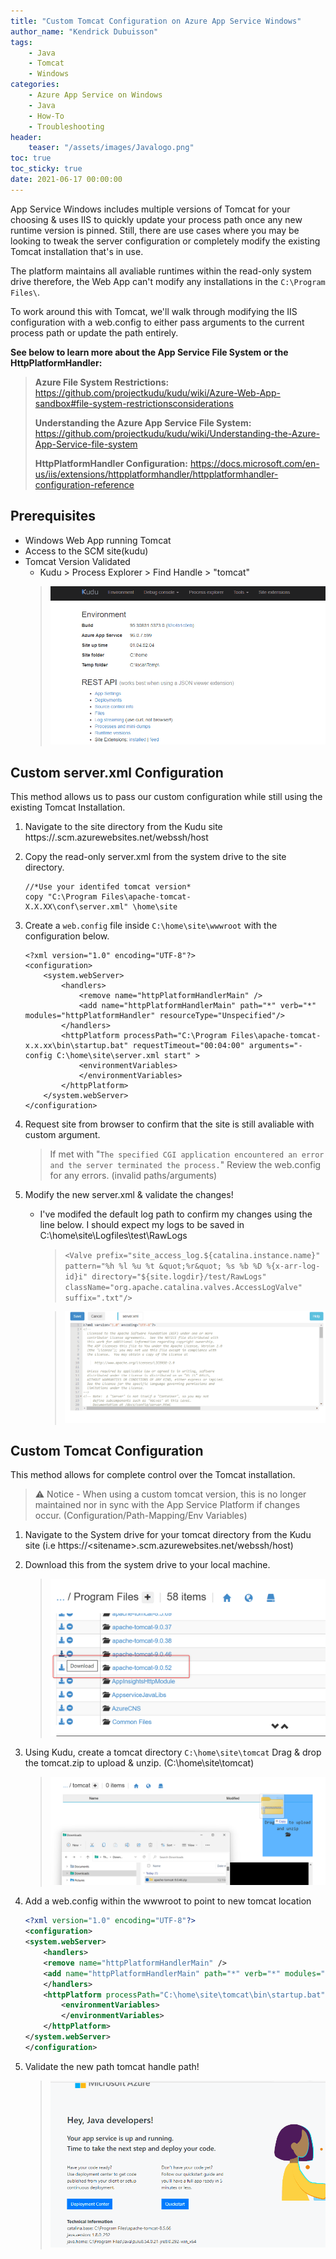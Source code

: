 ```yaml
---
title: "Custom Tomcat Configuration on Azure App Service Windows"
author_name: "Kendrick Dubuisson"
tags:
    - Java
    - Tomcat
    - Windows
categories:
    - Azure App Service on Windows
    - Java
    - How-To
    - Troubleshooting
header:
    teaser: "/assets/images/Javalogo.png" 
toc: true
toc_sticky: true
date: 2021-06-17 00:00:00
---
```


App Service Windows includes multiple versions of Tomcat for your choosing & uses IIS to quickly update your process path once any new runtime version is pinned. Still, there are use cases where you may be looking to tweak the server configuration or completely modify the existing Tomcat installation that's in use. 

The platform maintains all avaliable runtimes within the read-only system drive therefore, the Web App can't modify any installations in the `C:\Program Files\`.

To work around this with Tomcat, we'll walk through modifying the IIS configuration with a web.config to either pass arguments to the current process path or update the path entirely.

**See below to learn more about the App Service File System or the HttpPlatformHandler:**
>
> **Azure File System Restrictions:** https://github.com/projectkudu/kudu/wiki/Azure-Web-App-sandbox#file-system-restrictionsconsiderations
>
> **Understanding the Azure App Service File System:** https://github.com/projectkudu/kudu/wiki/Understanding-the-Azure-App-Service-file-system
>
> **HttpPlatformHandler Configuration:** https://docs.microsoft.com/en-us/iis/extensions/httpplatformhandler/httpplatformhandler-configuration-reference



## Prerequisites

- Windows Web App running Tomcat
- Access to the SCM site(kudu)
- Tomcat Version Validated
	- Kudu > Process Explorer > Find Handle > "tomcat"
    >  ![Startup Command on AppService Linux](/media/2021/12/tomcathandle.gif )


## Custom server.xml Configuration
This method allows us to pass our custom configuration while still using the existing Tomcat Installation. 

1. Navigate to the site directory from the Kudu site 
       https://<sitename>.scm.azurewebsites.net/webssh/host
2. Copy the read-only server.xml from the system drive to the site directory.
   
    ```	
    //*Use your identifed tomcat version*
    copy "C:\Program Files\apache-tomcat-X.X.XX\conf\server.xml" \home\site
    ```
3. Create a `web.config` file inside `C:\home\site\wwwroot` with the configuration below.
	```
	<?xml version="1.0" encoding="UTF-8"?>
	<configuration>
		<system.webServer>
			<handlers> 
				<remove name="httpPlatformHandlerMain" /> 
				<add name="httpPlatformHandlerMain" path="*" verb="*" modules="httpPlatformHandler" resourceType="Unspecified"/>
			</handlers> 
			<httpPlatform processPath="C:\Program Files\apache-tomcat-x.x.xx\bin\startup.bat" requestTimeout="00:04:00" arguments="-config C:\home\site\server.xml start" > 
				<environmentVariables> 
				</environmentVariables> 
			</httpPlatform>
		</system.webServer> 
	</configuration>
	```
4. Request site from browser to confirm that the site is still avaliable with custom argument.
	> If met with "`The specified CGI application encountered an error and the server terminated the process.`" Review the web.config for any errors. (invalid paths/arguments)  
5. Modify the new server.xml & validate the changes! 
    - I've modifed the default log path to confirm my changes using the line below. I should expect my logs to be saved in C:\home\site\Logfiles\test\RawLogs
        > `<Valve prefix="site_access_log.${catalina.instance.name}" pattern="%h %l %u %t &quot;%r&quot; %s %b %D %{x-arr-log-id}i" directory="${site.logdir}/test/RawLogs" className="org.apache.catalina.valves.AccessLogValve" suffix=".txt"/>`
       
        >  ![Startup Command on AppService Linux](/media/2021/12/tomcatnewlogpath.gif)







## Custom Tomcat Configuration
This method allows for complete control over the Tomcat installation. 
>⚠️ Notice - When using a custom tomcat version, this is no longer maintained nor in sync with the App Service Platform if changes occur. (Configuration/Path-Mapping/Env Variables) 

1. Navigate to the System drive for your tomcat directory from the Kudu site (i.e https://\<sitename>\.scm.azurewebsites.net/webssh/host) 

2. Download this from the system drive to your local machine.
    >  ![Download](/media/2021/12/tomcatDL.png )
3. Using Kudu, create a tomcat directory `C:\home\site\tomcat` Drag & drop the tomcat.zip to upload & unzip. (C:\home\site\tomcat)
    >  ![Tomcat Copy](/media/2021/12/tomcatcopy.png )

4. Add a web.config within the wwwroot to point to new tomcat location
    ```xml
    <?xml version="1.0" encoding="UTF-8"?>
    <configuration>
    <system.webServer>
        <handlers>
        <remove name="httpPlatformHandlerMain" />
        <add name="httpPlatformHandlerMain" path="*" verb="*" modules="httpPlatformHandler" resourceType="Unspecified"/>
        </handlers>
        <httpPlatform processPath="C:\home\site\tomcat\bin\startup.bat" requestTimeout="00:04:00">
            <environmentVariables>
            </environmentVariables>
        </httpPlatform>
    </system.webServer>
    </configuration>
    ```

5. Validate the new path tomcat handle path!

    >  ![End](/media/2021/12/tomcatconfigupdate.gif )


